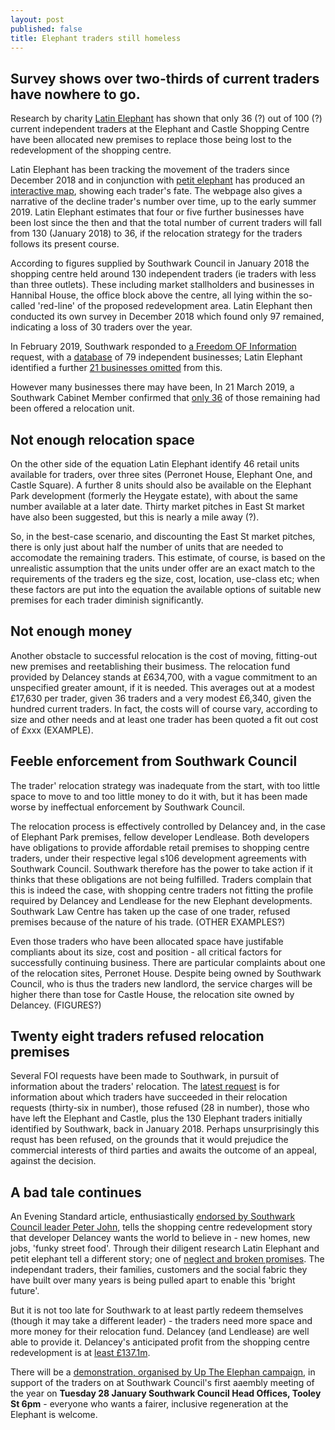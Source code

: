 ```yaml
---
layout: post
published: false
title: Elephant traders still homeless
---
```

## Survey shows over two-thirds of current traders have nowhere to go.

Research by charity [Latin Elephant](https://latinelephant.org/) has shown that only 36 (?) out of 100 (?) current independent traders at the Elephant and Castle Shopping Centre have been allocated new premises to replace those being lost to the redevelopment of the shopping centre.

Latin Elephant has been tracking the movement of the traders since December 2018 and in conjunction with [petit elephant](https://twitter.com/elephant_petit) has produced an [interactive map](https://latinelephant.org/map/#Q5), showing each trader's fate. The webpage also gives a narrative of the decline trader's number over time, up to the early summer 2019.  Latin Elephant estimates that four or five further businesses have been lost since the then and that the total number of current traders will fall from 130 (January 2018) to 36, if the relocation strategy for the traders follows its present course.  

According to figures supplied by Southwark Council in January 2018 the shopping centre held around 130 independent traders (ie traders with less than three outlets).  These including market stallholders and businesses in Hannibal House, the office block above the centre, all lying within the so-called 'red-line' of the proposed redevelopment area.  Latin Elephant then conducted its own survey in December 2018 which found only 97 remained, indicating a loss of 30 traders over the year.

In February 2019, Southwark responded to [a Freedom OF Information](https://www.whatdotheyknow.com/request/independently_owned_retail_busin?nocache=incoming-1334948#incoming-1334948) request, with a [database](https://www.whatdotheyknow.com/request/555280/response/1334948/attach/2/190321%20For%20FOI%20EC%20traders.pdf%201037530.pdf) of 79 independent businesses; Latin Elephant identified a further [21 businesses omitted](https://latinelephant.org/map/#Q7) from this.

However many businesses there may have been, In 21 March 2019, a Southwark Cabinet Member confirmed that [only 36](https://twitter.com/kieronjwilliams/status/1108781273630289920?s=12) of those remaining had been offered a relocation unit.

## Not enough relocation space

On the other side of the equation Latin Elephant identify 46 retail units available for traders, over three sites (Perronet House, Elephant One, and Castle Square).  A further 8 units should also be available on the Elephant Park development (formerly the Heygate estate), with about the same number available at a later date. Thirty market pitches in East St market have also been suggested, but this is nearly a mile away (?).

So, in the best-case scenario, and discounting the East St market pitches, there is only just about half the number of units that are needed to accomodate the remaining traders.  This estimate, of course, is based on the unrealistic assumption that the units under offer are an exact match to the requirements of the traders eg the size, cost, location, use-class etc; when these factors are put into the equation the available options of suitable new premises for each trader diminish significantly.

## Not enough money

Another obstacle to successful relocation is the cost of moving, fitting-out new premises and reetablishing their busimess.  The relocation fund provided by Delancey stands at £634,700, with a vague commitment to an unspecified greater amount, if it is needed.  This averages out at a modest £17,630 per trader, given 36 traders and a very modest £6,340, given the hundred current traders.  In fact, the costs will of course vary, according to size and other needs and at least one trader has been quoted a fit out cost of £xxx (EXAMPLE).

## Feeble enforcement from Southwark Council

The trader' relocation strategy was inadequate from the start, with too little space to move to and too little money to do it with, but it has been made worse by ineffectual enforcement by  Southwark Council.

The relocation process is effectively controlled by Delancey and, in the case of Elephant Park premises, fellow developer Lendlease. Both developers have obligations to provide affordable retail premises to shopping centre traders, under their respective legal s106 development agreements with Southwark Council.  Southwark therefore has the power to take action if it thinks that these obligations are not being fulfilled.  Traders complain that this is indeed the case, with shopping centre traders not fitting the profile required by Delancey and Lendlease for the new Elephant developments.  Southwark Law Centre has taken up the case of one trader, refused premises because of the nature of his trade. (OTHER EXAMPLES?)

Even those traders who have been allocated space have justifable compliants about its size, cost and position - all critical factors for successfully continuing business.  There are particular complaints about one of the relocation sites, Perronet House.  Despite being owned by Southwark Council, who is thus the traders new landlord, the service charges will be higher there than tose for Castle House, the relocation site owned by Delancey. (FIGURES?)

## Twenty eight traders refused relocation premises

Several FOI requests have been made to Southwark, in pursuit of information about the traders' relocation. The [latest request](https://www.whatdotheyknow.com/request/independent_traders_in_elephant?unfold=1#incoming-1456513) is for information about which traders have succeeded in their relocation requests (thirty-six in number), those refused (28 in number), those who have left the Elephant and Castle, plus the 130 Elephant traders initially identified by Southwark, back in January 2018.  Perhaps unsurprisingly this requst has been refused, on the grounds that it would prejudice the commercial interests of third parties and awaits the outcome of an appeal, against the decision.

## A bad tale continues

An Evening Standard article, enthusiastically [endorsed by Southwark Council leader Peter John](https://twitter.com/peterjohn6/status/1214971921277890560), tells the shopping centre redevelopment story that developer Delancey wants the world  to believe in - new homes, new jobs, 'funky street food'.  Through their diligent research Latin Elephant and petit elephant tell a different story; one of [neglect and broken promises](http://35percent.org/2017-04-02-traders-charter-broken-promises/). The independant  traders, their families, customers and the social fabric they have built over many years is being pulled apart to enable this 'bright future'. 

But it is not too late for Southwark to at least partly redeem themselves (though it may take a different leader) - the traders need more space and more money for their relocation fund.  Delancey (and Lendlease) are well able to provide it.  Delancey's anticipated profit from the shopping centre redevelopment is at [least £137.1m](http://35percent.org/2018-07-02-viability-and-delancey/).

There will be a [demonstration, organised by Up The Elephan campaign](https://twitter.com/UpTheElephant_), in support of the traders on at Southwark Council's first aaembly meeting of the year on **Tuesday 28 January Southwark Council Head Offices, Tooley St 6pm** - everyone who wants a fairer, inclusive regeneration at the Elephant is welcome.

